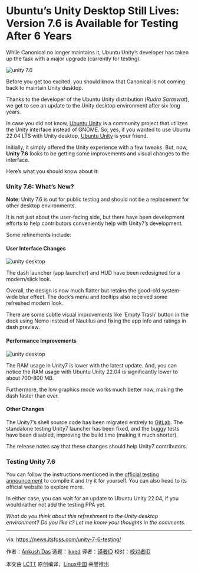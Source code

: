 [#]: subject: "Ubuntu’s Unity Desktop Still Lives: Version 7.6 is Available for Testing After 6 Years"
[#]: via: "https://news.itsfoss.com/unity-7-6-testing/"
[#]: author: "Ankush Das https://news.itsfoss.com/author/ankush/"
[#]: collector: "lkxed"
[#]: translator: "imgradeone"
[#]: reviewer: " "
[#]: publisher: " "
[#]: url: " "

Ubuntu’s Unity Desktop Still Lives: Version 7.6 is Available for Testing After 6 Years
======
While Canonical no longer maintains it, Ubuntu Unity’s developer has taken up the task with a major upgrade (currently for testing).

![unity 7.6][1]

Before you get too excited, you should know that Canonical is not coming back to maintain Unity desktop.

Thanks to the developer of the Ubuntu Unity distribution (*Rudra Saraswat*), we get to see an update to the Unity desktop environment after six long years.

In case you did not know, [Ubuntu Unity][2] is a community project that utilizes the Unity interface instead of GNOME. So, yes, if you wanted to use Ubuntu 22.04 LTS with Unity desktop, [Ubuntu Unity][2] is your friend.

Initially, it simply offered the Unity experience with a few tweaks. But, now, **Unity 7.6** looks to be getting some improvements and visual changes to the interface.

Here’s what you should know about it:

### Unity 7.6: What’s New?

**Note**: Unity 7.6 is out for public testing and should not be a replacement for other desktop environments.

It is not just about the user-facing side, but there have been development efforts to help contributors conveniently help with Unity7’s development.

Some refinements include:

#### User Interface Changes

![unity desktop][3]

The dash launcher (app launcher) and HUD have been redesigned for a modern/slick look.

Overall, the design is now much flatter but retains the good-old system-wide blur effect. The dock’s menu and tooltips also received some refreshed modern look.

There are some subtle visual improvements like ‘Empty Trash’ button in the dock using Nemo instead of Nautilus and fixing the app info and ratings in dash preview.

#### Performance Improvements

![unity desktop][4]

The RAM usage in Unity7 is lower with the latest update. And, you can notice the RAM usage with Ubuntu Unity 22.04 is significantly lower to about 700-800 MB.

Furthermore, the low graphics mode works much better now, making the dash faster than ever.

#### Other Changes

The Unity7’s shell source code has been migrated entirely to [GitLab][5]. The standalone testing Unity7 launcher has been fixed, and the buggy tests have been disabled, improving the build time (making it much shorter).

The release notes say that these changes should help Unity7 contributors.

### Testing Unity 7.6

You can follow the instructions mentioned in the [official testing announcement][6] to compile it and try it for yourself. You can also head to its official website to explore more.

In either case, you can wait for an update to Ubuntu Unity 22.04, if you would rather not add the testing PPA yet.

*What do you think about this refreshment to the Unity desktop environment? Do you like it? Let me know your thoughts in the comments.*

--------------------------------------------------------------------------------

via: https://news.itsfoss.com/unity-7-6-testing/

作者：[Ankush Das][a]
选题：[lkxed][b]
译者：[译者ID](https://github.com/译者ID)
校对：[校对者ID](https://github.com/校对者ID)

本文由 [LCTT](https://github.com/LCTT/TranslateProject) 原创编译，[Linux中国](https://linux.cn/) 荣誉推出

[a]: https://news.itsfoss.com/author/ankush/
[b]: https://github.com/lkxed
[1]: https://news.itsfoss.com/wp-content/uploads/2022/05/unity-7-6-release.jpg
[2]: https://ubuntuunity.org/
[3]: https://news.itsfoss.com/wp-content/uploads/2022/05/unity-7-6.jpg
[4]: https://news.itsfoss.com/wp-content/uploads/2022/05/neofetch-unity-7-6.png
[5]: https://gitlab.com/ubuntu-unity
[6]: https://unity.ubuntuunity.org/blog/unity-7.6/
